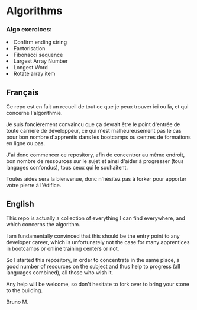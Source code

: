 # Algorithms

### Algo exercices:
<li>Confirm ending string</li>
<li>Factorisation</li>
<li>Fibonacci sequence</li>
<li>Largest Array Number</li>
<li>Longest Word</li>
<li>Rotate array item</li>

## Français

Ce repo est en fait un recueil de tout ce que je peux trouver ici ou là, et qui concerne l'algorithmie.

Je suis foncièrement convaincu que ça devrait être le point d'entrée de toute carrière de développeur, ce qui n'est
malheureusement pas le cas pour bon nombre d'apprentis dans les bootcamps ou centres de formations en ligne ou pas.

J'ai donc commencer ce repository, afin de concentrer au même endroit, bon nombre de ressources sur le sujet et ainsi
d'aider à progresser (tous langages confondus), tous ceux qui le souhaitent.

Toutes aides sera la bienvenue, donc n'hésitez pas à forker pour apporter votre pierre à l'édifice.

## English

This repo is actually a collection of everything I can find everywhere, and which concerns the algorithm.

I am fundamentally convinced that this should be the entry point to any developer career, which is unfortunately not the
case for many apprentices in bootcamps or online training centers or not.

So I started this repository, in order to concentrate in the same place, a good number of resources on the subject and
thus help to progress (all languages combined), all those who wish it.

Any help will be welcome, so don't hesitate to fork over to bring your stone to the building.

Bruno M.
